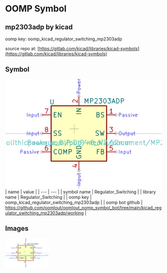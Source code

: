 # OOMP Symbol  
## mp2303adp  by kicad  
  
oomp key: oomp_kicad_regulator_switching_mp2303adp  
  
source repo at: [https://gitlab.com/kicad/libraries/kicad-symbols](https://gitlab.com/kicad/libraries/kicad-symbols)  
## Symbol  
  
[![working.png](working_600.png)](working.png)  
| name | value | 
| --- | --- | 
| symbol name | Regulator_Switching | 
| library name | Regulator_Switching | 
| oomp key | oomp_kicad_regulator_switching_mp2303adp | 
| oomp bot github | https://github.com/oomlout/oomlout_oomp_symbol_bot/tree/main/kicad_regulator_switching_mp2303adp/working | 
## Images  
  
[![working.png](working_140.png)](working.png)  
